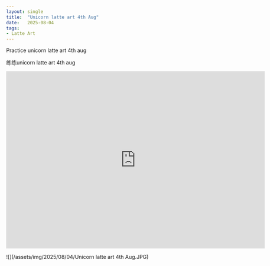 ```yaml
---
layout: single
title:  "Unicorn latte art 4th Aug"
date:   2025-08-04
tags:
- Latte Art
---
```


Practice unicorn latte art 4th aug

练练unicorn latte art 4th aug

<div class="embed-container">
  <iframe
      src="https://www.youtube.com/embed/YouNtygxC40"
      width="700"
      height="480"
      frameborder="0"
      allowfullscreen="true">
  </iframe>
</div>

![](/assets/img/2025/08/04/Unicorn latte art 4th Aug.JPG)
